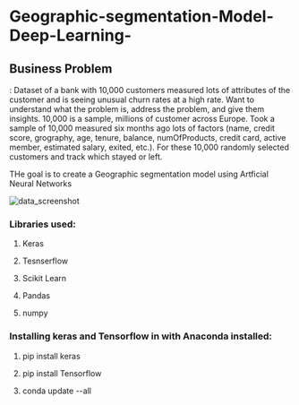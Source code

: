 # Geographic-segmentation-Model-Deep-Learning-


<h2><b>Business Problem </h2></b>: Dataset of a bank with 10,000 customers measured lots of attributes of the customer and is seeing unusual churn rates at a high rate. Want to understand what the problem is, address the problem, and give them insights. 10,000 is a sample, millions of customer across Europe. Took a sample of 10,000 measured six months ago lots of factors (name, credit score, grography, age, tenure, balance, numOfProducts, credit card, active member, estimated salary, exited, etc.). For these 10,000 randomly selected customers and track which stayed or left.

THe goal is to create a Geographic segmentation model using Artficial Neural Networks

![data_screenshot](https://user-images.githubusercontent.com/22086266/43688027-09928e36-98ea-11e8-89fe-35d52423123b.png)


<h3><b>Libraries used:</h3></b>

1) Keras 

2) Tesnserflow

3) Scikit Learn

4) Pandas

5) numpy

<h3><b>Installing keras and Tensorflow in with Anaconda installed:</h3></b>

1) pip install keras

2) pip install Tensorflow

3) conda update --all


